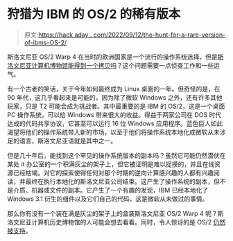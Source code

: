 # 狩猎为 IBM 的 OS/2 的稀有版本

> 原文:[https://hack aday . com/2022/09/12/the-hunt-for-a-rare-version-of-ibms-OS-2/](https://hackaday.com/2022/09/12/the-hunt-for-a-rare-version-of-ibms-os-2/)

斯洛文尼亚 OS/2 Warp 4 在当时的欧洲国家是一个流行的操作系统选择，但是[斯洛文尼亚计算机博物馆能得到一个拷贝吗](https://www.os2museum.com/wp/slovenian-os-2-warp-4/)？这个问题需要一点侦查工作和一些运气。

有一个古老的笑话，关于今年如何最终成为 Linux 桌面的一年。但奇怪的是，在 90 年代，这几乎看起来是可能的，因为除了微软 Windows 之外，还有许多其他玩家，只是 T2 可能会成为挑战者。其中最重要的是 IBM 的 OS/2，这是一个桌面 PC 操作系统，可以给 Windows 带来很大的收益。得益于两家公司在 DOS 时代达成的代码共享协议，它甚至可以运行 16 位 Windows 应用程序。蓝色巨人如此渴望将他们的操作系统带入新的市场，以至于他们将操作系统本地化成微软从未涉足的语言，斯洛文尼亚语就是其中之一。

但是几十年后，能找到这个罕见的操作系统版本的副本吗？虽然它可能仍然潜伏在某处 it 办公室的一个积满灰尘的架子上，但它被证明是难以捉摸的，并且在线资源已经枯竭。对它的探索使得任何对那个时期的逆向计算感兴趣的人都有兴趣阅读，并最终在执行本地化的斯洛文尼亚公司结束。这产生了操作系统的副本，但不是介质、机器或文件的副本。它产生了一个有趣的发现，IBM 已经本地化了 Windows 3.1 衍生的组件以及它们自己的代码，这是微软从未做过的事情。

那么你有没有一个装在满是灰尘的架子上的盒装斯洛文尼亚 OS/2 Warp 4 呢？斯洛文尼亚计算机历史博物馆的人可能会想去看看。同时，令人惊讶的是 OS/2 [仍然被支持](https://hackaday.com/2019/06/20/the-os-2-operating-system-didnt-die-it-went-underground/)。